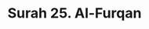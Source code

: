 ---
title       : "Surah 25. Al-Furqan"
DATE        : 7/25/2018 9:18:17 AM
draft       : false
TYPE        : "quran"

BookCode    : "ARB"
SurahNumber : "25"
TotalAyah   : "77"
---